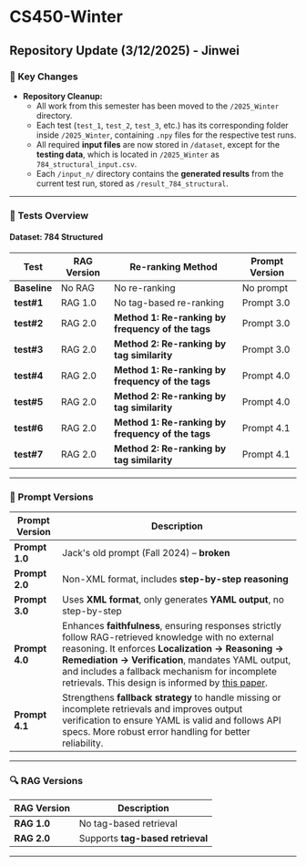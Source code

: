 # CS450-Winter

## **Repository Update (3/12/2025) - Jinwei**
### **📌 Key Changes**
- **Repository Cleanup:**  
  - All work from this semester has been moved to the `/2025_Winter` directory.
  - Each test (`test_1`, `test_2`, `test_3`, etc.) has its corresponding folder inside `/2025_Winter`, containing `.npy` files for the respective test runs.
  - All required **input files** are now stored in `/dataset`, except for the **testing data**, which is located in `/2025_Winter` as `784_structural_input.csv`.
  - Each `/input_n/` directory contains the **generated results** from the current test run, stored as `/result_784_structural`.

---

### **🧪 Tests Overview**
#### **Dataset: 784 Structured**
| Test       | RAG Version | Re-ranking Method                                      | Prompt Version |
|------------|------------|--------------------------------------------------------|---------------|
| **Baseline** | No RAG     | No re-ranking                                        | No prompt    |
| **test#1**   | RAG 1.0    | No tag-based re-ranking                              | Prompt 3.0   |
| **test#2**   | RAG 2.0    | **Method 1: Re-ranking by frequency of the tags**    | Prompt 3.0   |
| **test#3**   | RAG 2.0    | **Method 2: Re-ranking by tag similarity**          | Prompt 3.0   |
| **test#4**   | RAG 2.0    | **Method 1: Re-ranking by frequency of the tags**    | Prompt 4.0   |
| **test#5**   | RAG 2.0    | **Method 2: Re-ranking by tag similarity**          | Prompt 4.0   |
| **test#6**   | RAG 2.0    | **Method 1: Re-ranking by frequency of the tags**    | Prompt 4.1   |
| **test#7**   | RAG 2.0    | **Method 2: Re-ranking by tag similarity**          | Prompt 4.1   |

---

### **📜 Prompt Versions**
| Prompt Version | Description |
|---------------|------------|
| **Prompt 1.0** | Jack's old prompt (Fall 2024) – **broken** |
| **Prompt 2.0** | Non-XML format, includes **step-by-step reasoning** |
| **Prompt 3.0** | Uses **XML format**, only generates **YAML output**, no step-by-step |
| **Prompt 4.0** | Enhances **faithfulness**, ensuring responses strictly follow RAG-retrieved knowledge with no external reasoning. It enforces **Localization → Reasoning → Remediation → Verification**, mandates YAML output, and includes a fallback mechanism for incomplete retrievals. This design is informed by [this paper](https://arxiv.org/pdf/2502.02009). |
| **Prompt 4.1** | Strengthens **fallback strategy** to handle missing or incomplete retrievals and improves output verification to ensure YAML is valid and follows API specs. More robust error handling for better reliability. |

---

### **🔍 RAG Versions**
| RAG Version | Description |
|------------|-------------|
| **RAG 1.0** | No tag-based retrieval |
| **RAG 2.0** | Supports **tag-based retrieval** |

---
